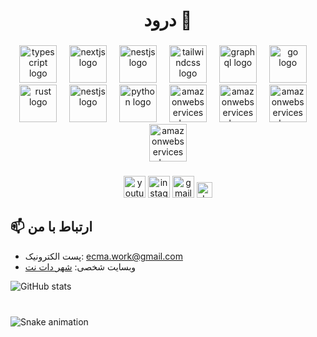 <h1 align="center">درود 👋</h1>

###

<div align="center">
  <img src="https://skillicons.dev/icons?i=dotnet" height="60" alt="typescript logo"  />
  <img width="12" />
  <img src="https://skillicons.dev/icons?i=cs" height="60" alt="nextjs logo"  />
  <img width="12" />
  <img src="https://skillicons.dev/icons?i=visualstudio" height="60" alt="nestjs logo"  />
  <img width="12" />
  <img src="https://skillicons.dev/icons?i=cpp" height="60" alt="tailwindcss logo"  />
  <img width="12" />
  <img src="https://skillicons.dev/icons?i=graphql" height="60" alt="graphql logo"  />
  <img width="12" />
  <img src="https://skillicons.dev/icons?i=git" height="60" alt="go logo"  />
  <img width="12" />
  <img src="https://skillicons.dev/icons?i=github" height="60" alt="rust logo"  />
  <img width="12" />
  <img src="https://skillicons.dev/icons?i=windows" height="60" alt="nestjs logo"  />
  <img width="12" />
  <img src="https://skillicons.dev/icons?i=html" height="60" alt="python logo"  />
  <img width="12" />
  <img src="https://skillicons.dev/icons?i=css" height="60" alt="amazonwebservices logo"  />
  <img width="12" />
  <img src="https://skillicons.dev/icons?i=js" height="60" alt="amazonwebservices logo"  />
  <img width="12" />
  <img src="https://skillicons.dev/icons?i=tailwind" height="60" alt="amazonwebservices logo"  />
  <img width="12" />
  <img src="https://skillicons.dev/icons?i=bootstrap" height="60" alt="amazonwebservices logo"  />
</div>

###

<div align="center">
  <img src="https://img.shields.io/static/v1?message=Youtube&logo=youtube&label=&color=FF0000&logoColor=white&labelColor=&style=for-the-badge" height="35" alt="youtube logo"  />
  <img src="https://img.shields.io/static/v1?message=Instagram&logo=instagram&label=&color=E4405F&logoColor=white&labelColor=&style=for-the-badge" height="35" alt="instagram logo"  />
  <img src="https://img.shields.io/static/v1?message=Gmail&logo=gmail&label=&color=D14836&logoColor=white&labelColor=&style=for-the-badge" height="35" alt="gmail logo"  />
  <img src="https://img.shields.io/static/v1?message=dev.to&logo=dev.to&label=&color=0A0A0A&logoColor=white&labelColor=&style=for-the-badge" height="25" alt="devto logo"  />
</div>


## 📫 ارتباط با من
- پست الکترونیک: ecma.work@gmail.com
- وبسایت شخصی: [شهر دات نت](https://dncity.ir)

![GitHub stats](https://github-readme-stats.vercel.app/api?username=TheKingCandy&show_icons=true&theme=radical)


###

<br clear="both">

<img src="https://raw.githubusercontent.com/maurodesouza/maurodesouza/output/snake.svg" alt="Snake animation" />

###
